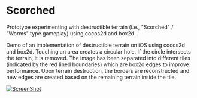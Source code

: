 Scorched
========

Prototype experimenting with destructible terrain (i.e., "Scorched" / "Worms" type gameplay) using cocos2d and box2d.

Demo of an implementation of destructible terrain on iOS using cocos2d and box2d. Touching an area creates a circular hole. If the circle intersects the terrain, it is removed. The image has been separated into different tiles (indicated by the red lined boundaries) which are box2d edges to improve performance. Upon terrain destruction, the borders are reconstructed and new edges are created based on the remaining terrain inside the tile.

[![ScreenShot](https://raw.github.com/markckim/Scorched/master/Scorched/destructible_terrain.png)](http://www.youtube.com/watch?v=TBiFPUwqvh0)